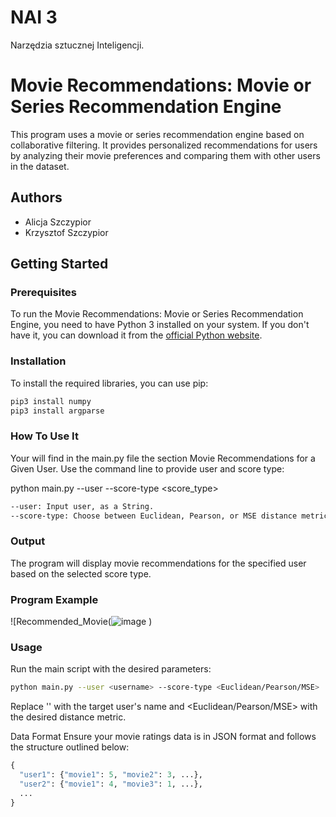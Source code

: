 # NAI 3
Narzędzia sztucznej Inteligencji.

# Movie Recommendations: Movie or Series Recommendation Engine

This program uses a movie or series recommendation engine based on collaborative filtering. It provides personalized
recommendations for users by analyzing their movie preferences and comparing them with other users in the dataset.

## Authors
- Alicja Szczypior
- Krzysztof Szczypior

## Getting Started

### Prerequisites
To run the Movie Recommendations: Movie or Series Recommendation Engine, you need to have Python 3 installed on your system. If you don't have it, you can download it from the [official Python website](https://www.python.org/).

### Installation
To install the required libraries, you can use pip:

```bash
pip3 install numpy
pip3 install argparse
```

### How To Use It
Your will find in the main.py file the section Movie Recommendations for a Given User. Use the command line to provide user and score type:

python main.py --user <username> --score-type <score_type>

```bash
--user: Input user, as a String.
--score-type: Choose between Euclidean, Pearson, or MSE distance metrics, as a String.
```

### Output
The program will display movie recommendations for the specified user based on the selected score type.

### Program Example

![Recommended_Movie(![image](![image](https://github.com/s23578-pj/kolokwiumJAZ/assets/73029891/a5c866a5-bd42-4e4b-8559-16c1baa92ba1)
)
)

### Usage
Run the main script with the desired parameters:

```bash
python main.py --user <username> --score-type <Euclidean/Pearson/MSE>
```

Replace '<username>' with the target user's name and <Euclidean/Pearson/MSE> with the desired distance metric.

Data Format
Ensure your movie ratings data is in JSON format and follows the structure outlined below:

```python
{
  "user1": {"movie1": 5, "movie2": 3, ...},
  "user2": {"movie1": 4, "movie3": 1, ...},
  ...
}
```
